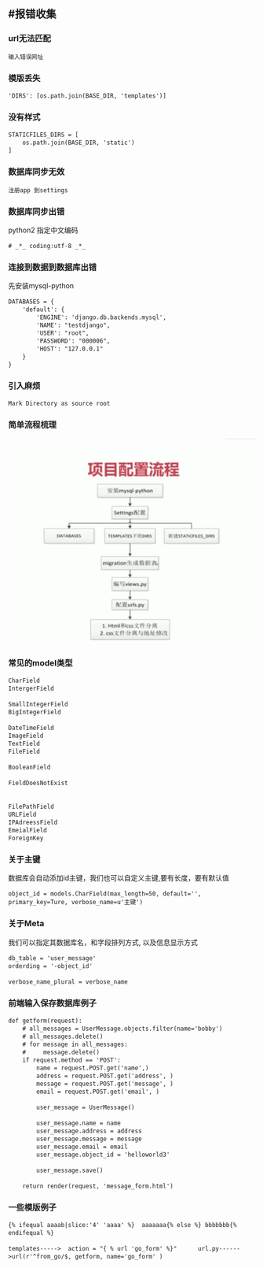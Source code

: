 #报错收集
---

### url无法匹配

```
输入错误网址
```

### 模版丢失

```
'DIRS': [os.path.join(BASE_DIR, 'templates')]
```
### 没有样式

```
STATICFILES_DIRS = [
    os.path.join(BASE_DIR, 'static')
]
```
### 数据库同步无效

```
注册app 到settings
```
### 数据库同步出错

python2 指定中文编码
```
# _*_ coding:utf-8 _*_
```

### 连接到数据到数据库出错

先安装mysql-python

```
DATABASES = {
    'default': {
        'ENGINE': 'django.db.backends.mysql',
        'NAME': "testdjango",
        'USER': "root",
        'PASSWORD': "000006",
        'HOST': "127.0.0.1"
    }
}

```

### 引入麻烦

```
Mark Directory as source root
```

### 简单流程梳理

![](/assets/2017-07-30_164152.png)

### 常见的model类型

```
CharField
IntergerField

SmallIntegerField
BigIntegerField

DateTimeField
ImageField
TextField
FileField

BooleanField

FieldDoesNotExist


FilePathField
URLField
IPAdreessField
EmeialField
ForeignKey
```

### 关于主键
数据库会自动添加id主键，我们也可以自定义主键,要有长度，要有默认值

```
object_id = models.CharField(max_length=50, default='', primary_key=Ture, verbose_name=u'主键')
```

### 关于Meta
我们可以指定其数据库名，和字段排列方式, 以及信息显示方式

```
db_table = 'user_message'
orderding = '-object_id'

verbose_name_plural = verbose_name
```

### 前端输入保存数据库例子

```
def getform(request):
    # all_messages = UserMessage.objects.filter(name='bobby')
    # all_messages.delete()
    # for message in all_messages:
    #     message.delete()
    if request.method == 'POST':
        name = request.POST.get('name',)
        address = request.POST.get('address', )
        message = request.POST.get('message', )
        email = request.POST.get('email', )

        user_message = UserMessage()

        user_message.name = name
        user_message.address = address
        user_message.message = message
        user_message.email = email
        user_message.object_id = 'helloworld3'

        user_message.save()

    return render(request, 'message_form.html')
```

### 一些模版例子

```
{% ifequal aaaab|slice:'4' 'aaaa' %}  aaaaaaa{% else %} bbbbbbb{% endifequal %}

templates----->  action = "{ % url 'go_form' %}"      url.py------>url(r'^from_go/$, getform, name='go_form' )
```


